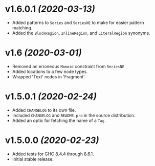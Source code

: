 # v1.6.0.1 _(2020-03-13)_
- Added patterns to `Series` and `SeriesNE` to make for easier pattern
  matching.
- Added the `BlockRegion`, `InlineRegion`, and `LiteralRegion` synonyms.

# v1.6 _(2020-03-01)_
- Removed an erroneous `Monoid` constraint from `SeriesNE`
- Added locations to a few node types.
- Wrapped 'Text' nodes in 'Fragment'.

# v1.5.0.1 _(2020-02-24)_
- Added `CHANGELOG` to its own file.
- Included `CHANGELOG` and `README.pro` in the source distribution.
- Added an optic for fetching the name of a `Tag`.

# v1.5.0.0 _(2020-02-23)_
- Added tests for GHC 8.4.4 through 8.6.1.
- Initial stable release.